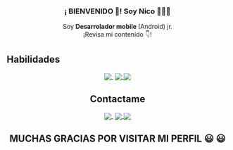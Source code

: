 
<p align="center" width="300">
     <h3 align="center">¡ BIENVENIDO 👋!  Soy Nico 👨🏻‍💻</h3>
</p> 
<p align="center">Soy <strong>Desarrolador mobile </strong>(Android) jr.<br />¡Revisa mi contenido 👇!</p>


## Habilidades

<p align="center">
   <a href="" target="blank" style='margin-right:4px'>
    <img align="center" src="https://img.shields.io/badge/Kotlin-0095D5?&style=for-the-badge&logo=kotlin&logoColor=white"   />
  </a>
  <a href="" target="blank">
    <img align="center" src="https://img.shields.io/badge/Android-3DDC84?style=for-the-badge&logo=android&logoColor=white"  />
  </a>
  <a href="" target="blank">
    <img align="center" src="https://img.shields.io/badge/Android_Studio-3DDC84?style=for-the-badge&logo=android-studio&logoColor=white"  />
  </a>
  
  </div>
<div align="center">

## Contactame

<p align="center">
   <a href="https://www.linkedin.com/in/nicolas-fuentes-garcia-7997a1236/" target="blank" style='margin-right:4px'>
    <img align="center" src="https://img.shields.io/badge/LinkedIn-0077B5?style=for-the-badge&logo=linkedin&logoColor=white"   />
  </a>
  <a href="https://www.instagram.com/nicoofuentes04/" target="blank">
    <img align="center" src="https://img.shields.io/badge/Instagram-E4405F?style=for-the-badge&logo=instagram&logoColor=white"   />
  </a>
  <a href="https://twitter.com/NicoFuentes06" target="blank">
    <img align="center" src="https://img.shields.io/badge/Twitter-1DA1F2?style=for-the-badge&logo=twitter&logoColor=white" />
  </a>
  
  </div>
<div align="center">

  
  ## MUCHAS GRACIAS POR VISITAR MI PERFIL 😃 😃

